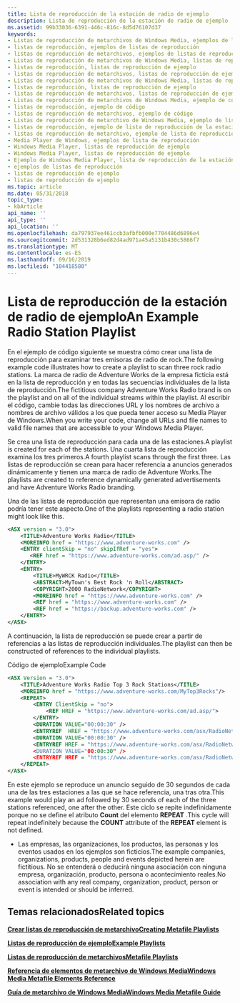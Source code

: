 ```yaml
---
title: Lista de reproducción de la estación de radio de ejemplo
description: Lista de reproducción de la estación de radio de ejemplo
ms.assetid: 99b33036-6391-446c-816c-8d5d76107d37
keywords:
- Listas de reproducción de metarchivos de Windows Media, ejemplos de listas de reproducción
- listas de reproducción, ejemplos de listas de reproducción
- listas de reproducción de metarchivos, ejemplos de listas de reproducción
- Listas de reproducción de metarchivos de Windows Media, listas de reproducción de ejemplo
- listas de reproducción, listas de reproducción de ejemplo
- listas de reproducción de metarchivos, listas de reproducción de ejemplo
- Listas de reproducción de metarchivos de Windows Media, listas de reproducción de ejemplo
- listas de reproducción, listas de reproducción de ejemplo
- listas de reproducción de metarchivos, listas de reproducción de ejemplo
- Listas de reproducción de metarchivos de Windows Media, ejemplo de código
- listas de reproducción, ejemplo de código
- listas de reproducción de metarchivos, ejemplo de código
- Listas de reproducción de metarchivo de Windows Media, ejemplo de lista de reproducción de la estación de radio
- listas de reproducción, ejemplo de lista de reproducción de la estación de radio
- listas de reproducción de metarchivo, ejemplo de lista de reproducción de la estación de radio
- Media Player de Windows, ejemplos de lista de reproducción
- Windows Media Player, listas de reproducción de ejemplo
- Windows Media Player, listas de reproducción de ejemplo
- Ejemplo de Windows Media Player, lista de reproducción de la estación de radio
- ejemplos de listas de reproducción
- listas de reproducción de ejemplo
- listas de reproducción de ejemplo
ms.topic: article
ms.date: 05/31/2018
topic_type:
- kbArticle
api_name: ''
api_type: ''
api_location: ''
ms.openlocfilehash: da797937ee461ccb3afbfb000e7704486d6896e4
ms.sourcegitcommit: 2d531328b6ed82d4ad971a45a5131b430c5866f7
ms.translationtype: MT
ms.contentlocale: es-ES
ms.lasthandoff: 09/16/2019
ms.locfileid: "104418580"
---
```

# <a name="an-example-radio-station-playlist"></a><span data-ttu-id="a3db2-125">Lista de reproducción de la estación de radio de ejemplo</span><span class="sxs-lookup"><span data-stu-id="a3db2-125">An Example Radio Station Playlist</span></span>

<span data-ttu-id="a3db2-126">En el ejemplo de código siguiente se muestra cómo crear una lista de reproducción para examinar tres emisoras de radio de rock.</span><span class="sxs-lookup"><span data-stu-id="a3db2-126">The following example code illustrates how to create a playlist to scan three rock radio stations.</span></span> <span data-ttu-id="a3db2-127">La marca de radio de Adventure Works de la empresa ficticia está en la lista de reproducción y en todas las secuencias individuales de la lista de reproducción.</span><span class="sxs-lookup"><span data-stu-id="a3db2-127">The fictitious company Adventure Works Radio brand is on the playlist and on all of the individual streams within the playlist.</span></span> <span data-ttu-id="a3db2-128">Al escribir el código, cambie todas las direcciones URL y los nombres de archivo a nombres de archivo válidos a los que pueda tener acceso su Media Player de Windows.</span><span class="sxs-lookup"><span data-stu-id="a3db2-128">When you write your code, change all URLs and file names to valid file names that are accessible to your Windows Media Player.</span></span>

<span data-ttu-id="a3db2-129">Se crea una lista de reproducción para cada una de las estaciones.</span><span class="sxs-lookup"><span data-stu-id="a3db2-129">A playlist is created for each of the stations.</span></span> <span data-ttu-id="a3db2-130">Una cuarta lista de reproducción examina los tres primeros.</span><span class="sxs-lookup"><span data-stu-id="a3db2-130">A fourth playlist scans through the first three.</span></span> <span data-ttu-id="a3db2-131">Las listas de reproducción se crean para hacer referencia a anuncios generados dinámicamente y tienen una marca de radio de Adventure Works.</span><span class="sxs-lookup"><span data-stu-id="a3db2-131">The playlists are created to reference dynamically generated advertisements and have Adventure Works Radio branding.</span></span>

<span data-ttu-id="a3db2-132">Una de las listas de reproducción que representan una emisora de radio podría tener este aspecto.</span><span class="sxs-lookup"><span data-stu-id="a3db2-132">One of the playlists representing a radio station might look like this.</span></span>


```XML
<ASX version = "3.0">
    <TITLE>Adventure Works Radio</TITLE>
    <MOREINFO href = "https://www.adventure-works.com" />
    <ENTRY clientSkip = "no" skipIfRef = "yes">
       <REF href = "https://www.adventure-works.com/ad.asp/" />
    </ENTRY>
    <ENTRY>
        <TITLE>MyWRCK Radio</TITLE>
        <ABSTRACT>MyTown's Best Rock 'n Roll</ABSTRACT>
        <COPYRIGHT>2000 RadioNetwork</COPYRIGHT>
        <MOREINFO href = "https://www.adventure-works.com" />
        <REF href = "https://www.adventure-works.com" />
        <REF href = "https://backup.adventure-works.com" />
    </ENTRY>
</ASX>

```



<span data-ttu-id="a3db2-133">A continuación, la lista de reproducción se puede crear a partir de referencias a las listas de reproducción individuales.</span><span class="sxs-lookup"><span data-stu-id="a3db2-133">The playlist can then be constructed of references to the individual playlists.</span></span>

<span data-ttu-id="a3db2-134">Código de ejemplo</span><span class="sxs-lookup"><span data-stu-id="a3db2-134">Example Code</span></span>


```XML
<ASX Version = "3.0">
    <TITLE>Adventure Works Radio Top 3 Rock Stations</TITLE>
    <MOREINFO href = "https://www.adventure-works.com/MyTop3Rocks"/>
    <REPEAT>
        <ENTRY ClientSkip = "no">
            <REF HREF = "https://www.adventure-works.com/ad.asp/">
        </ENTRY>
        <DURATION VALUE="00:00:30" />
        <ENTRYREF  HREF = "https://www.adventure-works.com/asx/RadioNetwork.wax"/>
        <DURATION VALUE="00:00:30" />
        <ENTRYREF HREF = "https://www.adventure-works.com/asx/RadioNetwork2.wax/>
        <DURATION VALUE="00:00:30" />
        <ENTRYREF HREF = "https://www.adventure-works.com/asx/RadioNetwork3.wax"/>
    </REPEAT>
</ASX>

```



<span data-ttu-id="a3db2-135">En este ejemplo se reproduce un anuncio seguido de 30 segundos de cada una de las tres estaciones a las que se hace referencia, una tras otra.</span><span class="sxs-lookup"><span data-stu-id="a3db2-135">This example would play an ad followed by 30 seconds of each of the three stations referenced, one after the other.</span></span> <span data-ttu-id="a3db2-136">Este ciclo se repite indefinidamente porque no se define el atributo **Count** del elemento **REPEAT** .</span><span class="sxs-lookup"><span data-stu-id="a3db2-136">This cycle will repeat indefinitely because the **COUNT** attribute of the **REPEAT** element is not defined.</span></span>

-   <span data-ttu-id="a3db2-137">Las empresas, las organizaciones, los productos, las personas y los eventos usados en los ejemplos son ficticios.</span><span class="sxs-lookup"><span data-stu-id="a3db2-137">The example companies, organizations, products, people and events depicted herein are fictitious.</span></span> <span data-ttu-id="a3db2-138">No se entenderá o deducirá ninguna asociación con ninguna empresa, organización, producto, persona o acontecimiento reales.</span><span class="sxs-lookup"><span data-stu-id="a3db2-138">No association with any real company, organization, product, person or event is intended or should be inferred.</span></span>

## <a name="related-topics"></a><span data-ttu-id="a3db2-139">Temas relacionados</span><span class="sxs-lookup"><span data-stu-id="a3db2-139">Related topics</span></span>

<dl> <dt>

[<span data-ttu-id="a3db2-140">**Crear listas de reproducción de metarchivo**</span><span class="sxs-lookup"><span data-stu-id="a3db2-140">**Creating Metafile Playlists**</span></span>](creating-metafile-playlists.md)
</dt> <dt>

[<span data-ttu-id="a3db2-141">**Listas de reproducción de ejemplo**</span><span class="sxs-lookup"><span data-stu-id="a3db2-141">**Example Playlists**</span></span>](example-playlists.md)
</dt> <dt>

[<span data-ttu-id="a3db2-142">**Listas de reproducción de metarchivos**</span><span class="sxs-lookup"><span data-stu-id="a3db2-142">**Metafile Playlists**</span></span>](metafile-playlists.md)
</dt> <dt>

[<span data-ttu-id="a3db2-143">**Referencia de elementos de metarchivo de Windows Media**</span><span class="sxs-lookup"><span data-stu-id="a3db2-143">**Windows Media Metafile Elements Reference**</span></span>](windows-media-metafile-elements-reference.md)
</dt> <dt>

[<span data-ttu-id="a3db2-144">**Guía de metarchivo de Windows Media**</span><span class="sxs-lookup"><span data-stu-id="a3db2-144">**Windows Media Metafile Guide**</span></span>](windows-media-metafile-guide.md)
</dt> </dl>

 

 




